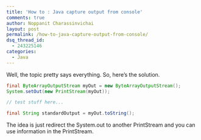 ```yaml
---
title: 'How to : Java capture output from console'
comments: true
author: Noppanit Charassinvichai
layout: post
permalink: /how-to-java-capture-output-from-console/
dsq_thread_id:
  - 243225146
categories:
  - Java
---
```

Well, the topic pretty says everything. So, here&#8217;s the solution.

``` java
final ByteArrayOutputStream myOut = new ByteArrayOutputStream();
System.setOut(new PrintStream(myOut));

// test stuff here...

final String standardOutput = myOut.toString();
```

The idea is just redirect the System.out to another PrintStream and you can use information in the PrintStream.
